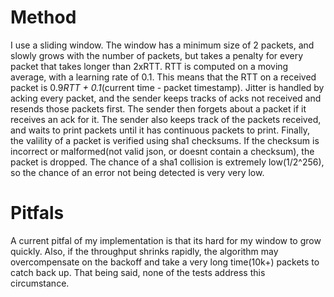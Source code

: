 # Method

I use a sliding window. The window has a minimum size of 2 packets, and slowly grows with the number of packets, but takes a penalty for every packet that takes longer than 2xRTT. RTT is computed on a moving average, with a learning rate of 0.1. This means that the RTT on a received packet is 0.9*RTT + 0.1*(current time - packet timestamp). Jitter is handled by acking every packet, and the sender keeps tracks of acks not received and resends those packets first. The sender then forgets about a packet if it receives an ack for it. The sender also keeps track of the packets received, and waits to print packets until it has continuous packets to print. Finally, the valility of a packet is verified using sha1 checksums. If the checksum is incorrect or malformed(not valid json, or doesnt contain a checksum), the packet is dropped. The chance of a sha1 collision is extremely low(1/2^256), so the chance of an error not being detected is very very low. 

# Pitfals

A current pitfal of my implementation is that its hard for my window to grow quickly. Also, if the throughput shrinks rapidly, the algorithm may overcompensate on the backoff and take a very long time(10k+) packets to catch back up. That being said, none of the tests address this circumstance.
